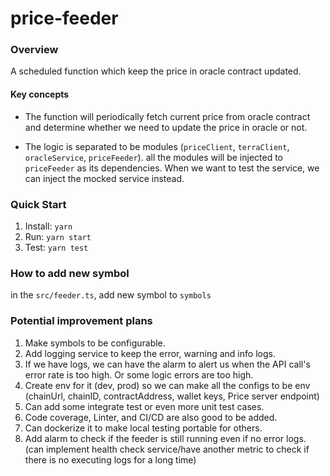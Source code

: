 # price-feeder

### Overview

A scheduled function which keep the price in oracle contract updated.

#### Key concepts

- The function will periodically fetch current price from oracle contract and determine whether we need to update the price in oracle or not.

- The logic is separated to be modules (`priceClient`, `terraClient`, `oracleService`, `priceFeeder`). all the modules will be injected to `priceFeeder` as its dependencies. When we want to test the service, we can inject the mocked service instead.

### Quick Start

1. Install: `yarn`
2. Run: `yarn start`
3. Test: `yarn test`

### How to add new symbol

in the `src/feeder.ts`, add new symbol to `symbols`

### Potential improvement plans

1. Make symbols to be configurable.
2. Add logging service to keep the error, warning and info logs.
3. If we have logs, we can have the alarm to alert us when the API call's error rate is too high. Or some logic errors are too high.
4. Create env for it (dev, prod) so we can make all the configs to be env (chainUrl, chainID, contractAddress, wallet keys, Price server endpoint)
5. Can add some integrate test or even more unit test cases.
6. Code coverage, Linter, and CI/CD are also good to be added.
7. Can dockerize it to make local testing portable for others.
8. Add alarm to check if the feeder is still running even if no error logs. (can implement health check service/have another metric to check if there is no executing logs for a long time)
